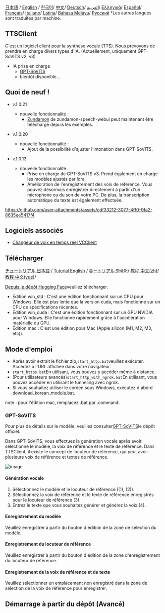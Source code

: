 [日本語](/README.md) /
[English](/docs_i18n/README_en.md) /
[한국어](/docs_i18n/README_ko.md)/
[中文](/docs_i18n/README_zh.md)/
[Deutsch](/docs_i18n/README_de.md)/
[العربية](/docs_i18n/README_ar.md)/
[Ελληνικά](/docs_i18n/README_el.md)/
[Español](/docs_i18n/README_es.md)/
[Français](/docs_i18n/README_fr.md)/
[Italiano](/docs_i18n/README_it.md)/
[Latina](/docs_i18n/README_la.md)/
[Bahasa Melayu](/docs_i18n/README_ms.md)/
[Русский](/docs_i18n/README_ru.md)
*Les autres langues sont traduites par machine.

## TTSClient

C'est un logiciel client pour la synthèse vocale (TTS).
Nous prévoyons de prendre en charge divers types d'IA. (Actuellement, uniquement GPT-SoVITS v2, v3)

* IA prise en charge
  * [GPT-SoVITS](https://github.com/RVC-Boss/GPT-SoVITS)
  * bientôt disponible...

## Quoi de neuf !

* v.1.0.21
  * nouvelle fonctionnalité :
    * [Zundamon](https://github.com/zunzun999/zundamon-speech-webui) de zundamon-speech-webui peut maintenant être téléchargé depuis les exemples.

* v.1.0.20
  * nouvelle fonctionnalité :
    * Ajout de la possibilité d'ajuster l'intonation dans GPT-SoVITS.

* v.1.0.13
  * nouvelle fonctionnalité :
    * Prise en charge de GPT-SoVITS v3. Prend également en charge les modèles ajustés par lora.
    * Amélioration de l'enregistrement des voix de référence. Vous pouvez désormais enregistrer directement à partir d'un microphone ou du son de votre PC. De plus, la transcription automatique du texte est également effectuée.

https://github.com/user-attachments/assets/cdf33212-3077-4ff0-9fa2-8635ee5417f4

## Logiciels associés

* [Changeur de voix en temps réel VCClient](https://github.com/w-okada/voice-changer)

## Télécharger

[チュートリアル 日本語](https://youtu.be/deOsmixKfbw) /
[Tutorial English](https://youtu.be/BhSIvoxSuxQ) /
[튜ートリアル 한국어](https://youtu.be/FZINjbzdUgg)/
[教程 中文(zh)](https://youtu.be/IkOMV6rViog)/
[教程 中文(yue)](https://youtu.be/4Ms_9SBIbKk)/

[Depuis le dépôt Hugging Face](https://huggingface.co/wok000/ttsclient000/tree/main)veuillez télécharger.

* Édition win_std : C'est une édition fonctionnant sur un CPU pour Windows. Elle est plus lente que la version cuda, mais fonctionne sur un CPU de spécifications récentes.
* Édition win_cuda : C'est une édition fonctionnant sur un GPU NVIDIA pour Windows. Elle fonctionne rapidement grâce à l'accélération matérielle du GPU.
* Édition mac : C'est une édition pour Mac (Apple silicon (M1, M2, M3, etc)).

## Mode d'emploi

* Après avoir extrait le fichier zip,`start_http.bat`veuillez exécuter. Accédez à l'URL affichée dans votre navigateur.
* `start_https.bat`En utilisant, vous pouvez y accéder même à distance.
* (Pour utilisateurs avancés)`start_http_with_ngrok.bat`En utilisant, vous pouvez accéder en utilisant le tunneling avec ngrok.
* Si vous souhaitez utiliser le coréen sous Windows, exécutez d'abord download_korean_module.bat.

note : pour l'édition mac, remplacez .bat par .command.

### GPT-SoVITS

Pour plus de détails sur le modèle, veuillez consulter[GPT-SoVITS](https://github.com/RVC-Boss/GPT-SoVITS)le dépôt officiel.

Dans GPT-SoVITS, vous effectuez la génération vocale après avoir sélectionné le modèle, la voix de référence et le texte de référence. Dans TTSClient, il existe le concept de locuteur de référence, qui peut avoir plusieurs voix de référence et textes de référence.

![image](https://github.com/user-attachments/assets/032a65ed-b9d5-4f8a-8efe-73bd10b66593)

#### Génération vocale

1. Sélectionnez le modèle et le locuteur de référence ((1), (2)).
2. Sélectionnez la voix de référence et le texte de référence enregistrés pour le locuteur de référence (3).
3. Entrez le texte que vous souhaitez générer et générez la voix (4).

#### Enregistrement du modèle

Veuillez enregistrer à partir du bouton d'édition de la zone de sélection du modèle.

#### Enregistrement du locuteur de référence

Veuillez enregistrer à partir du bouton d'édition de la zone d'enregistrement du locuteur de référence.

#### Enregistrement de la voix de référence et du texte

Veuillez sélectionner un emplacement non enregistré dans la zone de sélection de la voix de référence pour enregistrer.

## Démarrage à partir du dépôt (Avancé)

```